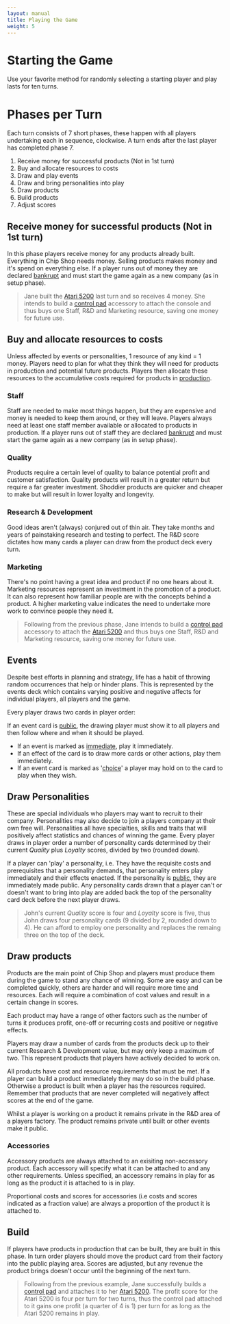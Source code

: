 ```yaml
---
layout: manual
title: Playing the Game
weight: 5
---
```


# Starting the Game
Use your favorite method for randomly selecting a starting player and play lasts for ten turns.

# Phases per Turn
Each turn consists of 7 short phases, these happen with all players undertaking each in sequence, clockwise. A turn ends after the last player has completed phase 7.
1. Receive money for successful products (Not in 1st turn)
2. Buy and allocate resources to costs
3. Draw and play events
4. Draw and bring personalities into play
5. Draw products
6. Build products
7. Adjust scores

## Receive money for successful products (Not in 1st turn)
In this phase players receive money for any products already built. Everything in Chip Shop needs money. Selling products makes money and it's spend on everything else. If a player runs out of money they are declared [bankrupt](concepts/bankrupt) and must start the game again as a new company (as in setup phase).

> Jane built the [Atari 5200](cards/Atari_5200) last turn and so receives 4 money. She intends to build a [control pad](cards/Control_pad) accessory to attach the console and thus buys one Staff, R&D and Marketing resource, saving one money for future use.

## Buy and allocate resources to costs
Unless affected by events or personalities, 1 resource of any kind = 1 money. Players need to plan for what they think they will need for products in production and potential future products. Players then allocate these resources to the accumulative costs required for products in [production](concepts/inproduction).

### Staff
Staff are needed to make most things happen, but they are expensive and money is needed to keep them around, or they will leave. Players always need at least one staff member available or allocated to products in production. If a player runs out of staff they are declared [bankrupt](concepts/bankrupt) and must start the game again as a new company (as in setup phase).

### Quality
Products require a certain level of quality to balance potential profit and customer satisfaction. Quality products will result in a greater return but require a far greater investment. Shoddier products are quicker and cheaper to make but will result in lower loyalty and longevity.

### Research & Development
Good ideas aren't (always) conjured out of thin air. They take months and years of painstaking research and testing to perfect. The R&D score dictates how many cards a player can draw from the product deck every turn.

### Marketing
There's no point having a great idea and product if no one hears about it. Marketing resources represent an investment in the promotion of a product. It can also represent how familiar people are with the concepts behind a product. A higher marketing value indicates the need to undertake more work to convince people they need it.

> Following from the previous phase, Jane intends to build a [control pad](cards/Control_pad) accessory to attach the [Atari 5200](cards/Atari_5200) and thus buys one Staff, R&D and Marketing resource, saving one money for future use.

## Events
Despite best efforts in planning and strategy, life has a habit of throwing random occurrences that help or hinder plans. This is represented by the events deck which contains varying positive and negative affects for individual players, all players and the game.

Every player draws two cards in player order:

If an event card is [public](concepts/public), the drawing player must show it to all players and then follow where and when it should be played.
- If an event is marked as [immediate](concepts/immediate), play it immediately.
- If an effect of the card is to draw more cards or other actions, play them immediately.
- If an event card is marked as '[choice](concepts/choice)' a player may hold on to the card to play when they wish.

## Draw Personalities
These are special individuals who players may want to recruit to their company. Personalities may also decide to join a players company at their own free will. Personalities all have specialties, skills and traits that will positively affect statistics and chances of winning the game. Every player draws in player order a number of personality cards determined by their current _Quality_ plus _Loyalty_ scores, divided by two (rounded down).

If a player can 'play' a personality, i.e. They have the requisite costs and prerequisites that a personality demands, that personality enters play immediately and their effects enacted. If the personality is [public](concepts/public), they are immediately made public. Any personality cards drawn that a player can't or doesn't want to bring into play are added back the top of the personality card deck before the next player draws.

> John's current _Quality_ score is four and _Loyalty_ score is five, thus John draws four personality cards (9 divided by 2, rounded down to 4). He can afford to employ one personality and replaces the remaing three on the top of the deck.

## Draw products
Products are the main point of Chip Shop and players must produce them during the game to stand any chance of winning. Some are easy and can be completed quickly, others are harder and will require more time and resources. Each will require a combination of cost values and result in a certain change in scores.

Each product may have a range of other factors such as the number of turns it produces profit, one-off or recurring costs and positive or negative effects.

Players may draw a number of cards from the products deck up to their current Research & Development value, but may only keep a maximum of two. This represent products that players have actively decided to work on.

All products have cost and resource requirements that must be met. If a player  can build a product immediately they may do so in the build phase. Otherwise a product is built when a player has the resources required. Remember that products that are never completed will negatively affect scores at the end of the game.

Whilst a player is working on a product it remains private in the R&D area of a players factory. The product remains private until built or other events make it public.

### Accessories
Accessory products are always attached to an exisiting non-accessory product. Each accessory will specify what it can be attached to and any other requirements. Unless specified, an accessory remains in play for as long as the product it is attached to is in play.

Proportional costs and scores for accessories (i.e costs and scores indicated as a fraction value) are always a proportion of the product it is attached to.

## Build
If players have products in production that can be built, they are built in this phase. In turn order players should move the product card from their factory into the public playing area. Scores are adjusted, but any revenue the product brings doesn't occur until the beginning of the next turn.

> Following from the previous example, Jane successfully builds a [control pad](cards/Control_pad) and attaches it to her [Atari 5200](cards/Atari_5200). The profit score for the Atari 5200 is four per turn for two turns, thus the control pad attached to it gains one profit (a quarter of 4 is 1) per turn for as long as the Atari 5200 remains in play.
